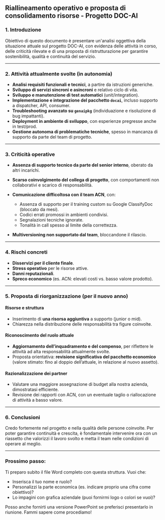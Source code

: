 ## **Riallineamento operativo e proposta di consolidamento risorse - Progetto DOC-AI**

### **1. Introduzione**

Obiettivo di questo documento è presentare un'analisi oggettiva della situazione attuale sul progetto DOC-AI, con evidenza delle attività in corso, delle criticità rilevate e di una proposta di ristrutturazione per garantire sostenibilità, qualità e continuità del servizio.

---

### **2. Attività attualmente svolte (in autonomia)**

* **Analisi requisiti funzionali e tecnici**, a partire da istruzioni generiche.
* **Sviluppo di servizi sincroni e asincroni** e relativo ciclo di vita.
* **Sviluppo e manutenzione di test automatici** (unit/integration).
* **Implementazione e integrazione del pacchetto `docai`**, incluso supporto a dispatcher, API, consumer.
* **Troubleshooting avanzato su `genaipkg`** (individuazione e risoluzione di bug impattanti).
* **Deployment in ambiente di sviluppo**, con esperienze pregresse anche in test/prod.
* **Gestione autonoma di problematiche tecniche**, spesso in mancanza di supporto da parte del team di progetto.

---

### **3. Criticità operative**

* **Assenza di supporto tecnico da parte del senior interno**, oberato da altri incarichi.
* **Scarso coinvolgimento del collega di progetto**, con comportamenti non collaborativi e scarico di responsabilità.
* **Comunicazione difficoltosa con il team ACN**, con:

  * Assenza di supporto per il training custom su Google ClassifyDoc (bloccato da mesi).
  * Codici errati promossi in ambienti condivisi.
  * Segnalazioni tecniche ignorate.
  * Tonalità in call spesso al limite della correttezza.
* **Multiversioning non supportato dal team**, bloccandone il rilascio.

---

### **4. Rischi concreti**

* **Disservizi per il cliente finale**.
* **Stress operativo** per le risorse attive.
* **Danni reputazionali**.
* **Spreco economico** (es. ACN: elevati costi vs. basso valore prodotto).

---

### **5. Proposta di riorganizzazione (per il nuovo anno)**

#### **Risorse e struttura**

* Inserimento di **una risorsa aggiuntiva** a supporto (junior o mid).
* Chiarezza nella distribuzione delle responsabilità tra figure coinvolte.

#### **Riconoscimento del ruolo attuale**

* **Aggiornamento dell’inquadramento e del compenso**, per riflettere le attività ad alta responsabilità attualmente svolte.
* Proposta orientativa: **revisione significativa del pacchetto economico** (valore stimato: fino al doppio dell’attuale, in relazione al nuovo assetto).

#### **Razionalizzazione dei partner**

* Valutare una maggiore assegnazione di budget alla nostra azienda, dimostratasi efficiente.
* Revisione dei rapporti con ACN, con un eventuale taglio o riallocazione di attività a basso valore.

---

### **6. Conclusioni**

Credo fortemente nel progetto e nella qualità delle persone coinvolte. Per poter garantire continuità e crescita, è fondamentale intervenire ora con un riassetto che valorizzi il lavoro svolto e metta il team nelle condizioni di operare al meglio.

---

### Prossimo passo:

Ti preparo subito il file Word completo con questa struttura. Vuoi che:

* Inserisca il tuo nome e ruolo?
* Personalizzi la parte economica (es. indicare proprio una cifra come obiettivo)?
* Lo impagini con grafica aziendale (puoi fornirmi logo o colori se vuoi)?

Posso anche fornirti una versione PowerPoint se preferisci presentarlo in riunione. Fammi sapere come procediamo!

